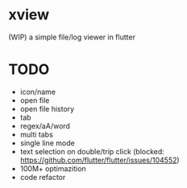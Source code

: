 # xview

(WIP) a simple file/log viewer in flutter

# TODO
* icon/name
* open file
* open file history
* tab
* regex/aA/word
* multi tabs
* single line mode
* text selection on double/trip click (blocked: https://github.com/flutter/flutter/issues/104552)
* 100M+ optimazition
* code refactor